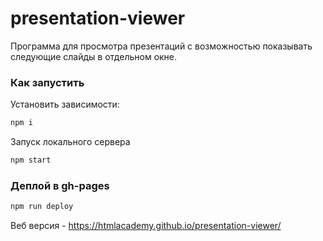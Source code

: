 # presentation-viewer

Программа для просмотра презентаций с возможностью показывать следующие слайды в отдельном окне.

### Как запустить
Установить зависимости: 
```bash
npm i
```
Запуск локального сервера
```bash
npm start
```
### Деплой в gh-pages
```bash
npm run deploy
```
Веб версия - https://htmlacademy.github.io/presentation-viewer/
